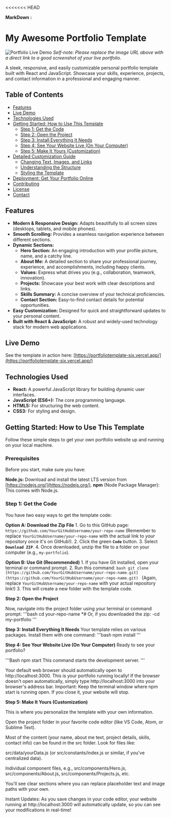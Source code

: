 <<<<<<< HEAD

**MarkDown :**
# My Awesome Portfolio Template

![Portfolio Live Demo](https://portfoliotemplate-six.vercel.app/static/media/hero-image.b23c21c6.jpg)
*Self-note: Please replace the image URL above with a direct link to a good screenshot of your live portfolio.*

A sleek, responsive, and easily customizable personal portfolio template built with React and JavaScript. Showcase your skills, experience, projects, and contact information in a professional and engaging manner.

## Table of Contents

- [Features](#features)
- [Live Demo](#live-demo)
- [Technologies Used](#technologies-used)
- [Getting Started: How to Use This Template](#getting-started-how-to-use-this-template)
  - [Step 1: Get the Code](#step-1-get-the-code)
  - [Step 2: Open the Project](#step-2-open-the-project)
  - [Step 3: Install Everything It Needs](#step-3-install-everything-it-needs)
  - [Step 4: See Your Website Live (On Your Computer)](#step-4-see-your-website-live-on-your-computer)
  - [Step 5: Make It Yours (Customization)](#step-5-make-it-yours-customization)
- [Detailed Customization Guide](#detailed-customization-guide)
  - [Changing Text, Images, and Links](#changing-text-images-and-links)
  - [Understanding the Structure](#understanding-the-structure)
  - [Styling the Template](#styling-the-template)
- [Deployment: Get Your Portfolio Online](#deployment-get-your-portfolio-online)
- [Contributing](#contributing)
- [License](#license)
- [Contact](#contact)

## Features

* **Modern & Responsive Design:** Adapts beautifully to all screen sizes (desktops, tablets, and mobile phones).
* **Smooth Scrolling:** Provides a seamless navigation experience between different sections.
* **Dynamic Sections:**
    * **Hero Section:** An engaging introduction with your profile picture, name, and a catchy line.
    * **About Me:** A detailed section to share your professional journey, experience, and accomplishments, including happy clients.
    * **Values:** Express what drives you (e.g., collaboration, teamwork, innovation).
    * **Projects:** Showcase your best work with clear descriptions and links.
    * **Skills Summary:** A concise overview of your technical proficiencies.
    * **Contact Section:** Easy-to-find contact details for potential opportunities.
* **Easy Customization:** Designed for quick and straightforward updates to your personal content.
* **Built with React & JavaScript:** A robust and widely-used technology stack for modern web applications.

## Live Demo

See the template in action here: [https://portfoliotemplate-six.vercel.app/](https://portfoliotemplate-six.vercel.app/)

## Technologies Used

* **React:** A powerful JavaScript library for building dynamic user interfaces.
* **JavaScript (ES6+):** The core programming language.
* **HTML5:** For structuring the web content.
* **CSS3:** For styling and design.

## Getting Started: How to Use This Template

Follow these simple steps to get your own portfolio website up and running on your local machine.

### Prerequisites

Before you start, make sure you have:

**Node.js:** Download and install the latest LTS version from [https://nodejs.org/](https://nodejs.org/).
**npm** (Node Package Manager): This comes with Node.js.

### Step 1: Get the Code

You have two easy ways to get the template code:

**Option A: Download the Zip File**
    1.  Go to this GitHub page: `https://github.com/YourGitHubUsername/your-repo-name` (Remember to replace `YourGitHubUsername/your-repo-name` with the actual link to *your* repository once it's on GitHub!).
    2.  Click the green **`Code`** button.
    3.  Select **`Download ZIP`**.
    4.  Once downloaded, unzip the file to a folder on your computer (e.g., `my-portfolio`).

**Option B: Use Git (Recommended)**
    1.  If you have Git installed, open your terminal or command prompt.
    2.  Run this command:
        ```bash
        git clone [https://github.com/YourGitHubUsername/your-repo-name.git](https://github.com/YourGitHubUsername/your-repo-name.git)
        ```
        (Again, replace `YourGitHubUsername/your-repo-name` with your actual repository link!)
    3.  This will create a new folder with the template code.

**Step 2: Open the Project**

Now, navigate into the project folder using your terminal or command prompt:
'''bash
cd your-repo-name
*# Or, if you downloaded the zip:
-cd my-portfolio
'''


**Step 3: Install Everything It Needs**
Your template relies on various packages. Install them with one command:
'''bash
    npm install
'''

**Step 4: See Your Website Live (On Your Computer)**
Ready to see your portfolio?

'''Bash
  npm start
  This command starts the development server.
'''

Your default web browser should automatically open to http://localhost:3000. This is your portfolio running locally!
If the browser doesn't open automatically, simply type http://localhost:3000 into your browser's address bar.
Important: Keep the terminal window where npm start is running open. If you close it, your website will stop.

**Step 5: Make It Yours (Customization)**

This is where you personalize the template with your own information.

Open the project folder in your favorite code editor (like VS Code, Atom, or Sublime Text).

Most of the content (your name, about me text, project details, skills, contact info) can be found in the src folder. Look for files like:

src/data/yourData.js (or src/constants/index.js or similar, if you've centralized data).

Individual component files, e.g., src/components/Hero.js, src/components/About.js, src/components/Projects.js, etc.

You'll see clear sections where you can replace placeholder text and image paths with your own.

Instant Updates: As you save changes in your code editor, your website running at http://localhost:3000 will automatically update, so you can see your modifications in real-time!



